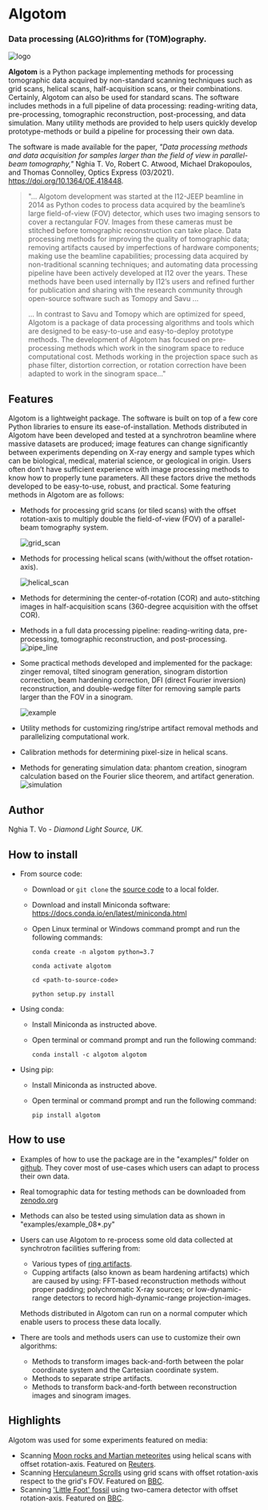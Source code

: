 # Algotom
### Data processing (**ALGO**)rithms for (**TOM**)ography.

![logo](https://github.com/algotom/algotom/raw/master/figs/readme/logo.png)

**Algotom** is a Python package implementing methods for processing tomographic
data acquired by non-standard scanning techniques such as grid scans, helical 
scans, half-acquisition scans, or their combinations. Certainly, Algotom can 
also be used for standard scans. The software includes methods in a full 
pipeline of data processing: reading-writing data, pre-processing, tomographic 
reconstruction, post-processing, and data simulation. Many utility methods are 
provided to help users quickly develop prototype-methods or build a pipeline for
processing their own data.

The software is made available for the paper, *"Data processing methods and
data acquisition for samples larger than the field of view in parallel-beam 
tomography,"* Nghia T. Vo, Robert C. Atwood, Michael Drakopoulos, 
and Thomas Connolley, Optics Express (03/2021). https://doi.org/10.1364/OE.418448.

> "... Algotom development was started at the I12-JEEP beamline in 2014 as Python
> codes to process data acquired by the beamline’s large field-of-view (FOV) detector, 
> which uses two imaging sensors to cover a rectangular FOV. Images from these 
> cameras must be stitched before tomographic reconstruction can take place. 
> Data processing methods for improving the quality of tomographic data; 
> removing artifacts caused by imperfections of hardware components; 
> making use the beamline capabilities; processing data acquired by non-traditional
> scanning techniques; and automating data processing pipeline have been actively
> developed at I12 over the years. These methods have been used internally by I12’s
> users and refined further for publication and sharing with the research community
> through open-source software such as Tomopy and Savu ...
> 
> ... In contrast to Savu and Tomopy which are optimized for speed, Algotom is a 
> package of data processing algorithms and tools which are designed to be 
> easy-to-use and easy-to-deploy prototype methods. The development of Algotom 
> has focused on pre-processing methods which work in the sinogram space to 
> reduce computational cost. Methods working in the projection space such as 
> phase filter, distortion correction, or rotation correction have been adapted 
> to work in the sinogram space..." 

Features
--------
Algotom is a lightweight package. The software is built on top of a few core
Python libraries to ensure its ease-of-installation. Methods distributed in 
Algotom have been developed and tested at a synchrotron beamline where massive
datasets are produced; image features can change significantly between 
experiments depending on X-ray energy and sample types which can be biological, 
medical, material science, or geological in origin. Users often don’t have 
sufficient experience with image processing methods to know how to properly 
tune parameters. All these factors drive the methods developed to be 
easy-to-use, robust, and practical. Some featuring methods in 
Algotom are as follows:
- Methods for processing grid scans (or tiled scans) with the offset rotation-axis 
  to multiply double the field-of-view (FOV) of a parallel-beam tomography system.
  
  ![grid_scan](https://github.com/algotom/algotom/raw/master/figs/readme/grid_scan.jpg)
  
- Methods for processing helical scans (with/without the offset rotation-axis).
  
  ![helical_scan](https://github.com/algotom/algotom/raw/master/figs/readme/helical_scan.jpg)

- Methods for determining the center-of-rotation (COR) and auto-stitching images 
  in half-acquisition scans (360-degree acquisition with the offset COR).
  
- Methods in a full data processing pipeline: reading-writing data, 
  pre-processing, tomographic reconstruction, and post-processing. 
  ![pipe_line](https://github.com/algotom/algotom/raw/master/figs/readme/data_processing_space.png) 

- Some practical methods developed and implemented for the package:
  zinger removal, tilted sinogram generation, sinogram distortion correction, 
  beam hardening correction, DFI (direct Fourier inversion) reconstruction, 
  and double-wedge filter for removing sample parts larger than the FOV in
  a sinogram.
  
  ![example](https://github.com/algotom/algotom/raw/master/figs/readme/double_wedge_filter.jpg)
  
- Utility methods for customizing ring/stripe artifact removal methods and 
  parallelizing computational work.
- Calibration methods for determining pixel-size in helical scans.
- Methods for generating simulation data: phantom creation, sinogram calculation
  based on the Fourier slice theorem, and artifact generation.
  ![simulation](https://github.com/algotom/algotom/raw/master/figs/readme/simulation.png)

Author
------

Nghia T. Vo - *Diamond Light Source, UK.*  

How to install
--------------
- From source code:
  - Download or `git clone` the [source code](https://github.com/algotom/algotom) to a local folder.
  - Download and install Miniconda software: https://docs.conda.io/en/latest/miniconda.html
  - Open Linux terminal or Windows command prompt and run the following commands:
      
      `conda create -n algotom python=3.7`
      
      `conda activate algotom`
      
      `cd <path-to-source-code>`
      
      `python setup.py install`
 - Using conda:
    + Install Miniconda as instructed above.
    + Open terminal or command prompt and run the following command:
      
      `conda install -c algotom algotom`

- Using pip:
    + Install Miniconda as instructed above.
    + Open terminal or command prompt and run the following command:
  
      `pip install algotom`

 How to use
----------
 
- Examples of how to use the package are in the "examples/" folder on [github](https://github.com/algotom/algotom). 
  They cover most of use-cases which users can adapt to process their own data.
- Real tomographic data for testing methods can be downloaded from [zenodo.org](https://www.zenodo.org/search?page=1&size=20&q=tomographic%20data%20nghia%20vo&type=dataset)
- Methods can also be tested using simulation data as shown in "examples/example_08*.py"
- Users can use Algotom to re-process some old data collected at synchrotron facilities suffering from:
  + Various types of [ring artifacts](https://sarepy.readthedocs.io/). 
  + Cupping artifacts (also known as beam hardening artifacts) which 
    are caused by using: FFT-based reconstruction methods without proper padding; 
    polychromatic X-ray sources; or low-dynamic-range detectors to record 
    high-dynamic-range projection-images.       
  
  Methods distributed in Algotom can run on a normal computer which enable users
  to process these data locally. 
- There are tools and methods users can use to customize their own algorithms:
  + Methods to transform images back-and-forth between the polar coordinate 
    system and the Cartesian coordinate system.
  + Methods to separate stripe artifacts.
  + Methods to transform back-and-forth between reconstruction images and 
    sinogram images.
 
Highlights
-----------

Algotom was used for some experiments featured on media:
- Scanning [Moon rocks and Martian meteorites](https://www.diamond.ac.uk/Home/News/LatestNews/2019/17-07-2019.html) 
  using helical scans with offset rotation-axis. Featured on [Reuters](https://www.reuters.com/article/idUKKCN1UC16V?edition-redirect=uk).
- Scanning [Herculaneum Scrolls](https://www.diamond.ac.uk/Home/News/LatestNews/2019/03-10-2019.html) 
  using grid scans with offset rotation-axis respect to the grid's FOV. Featured on [BBC](https://www.bbc.co.uk/news/av/uk-england-oxfordshire-49926789).
- Scanning ['Little Foot' fossil](https://www.diamond.ac.uk/Home/News/LatestNews/2021/02-03-21.html) 
  using two-camera detector with offset rotation-axis. Featured on [BBC](https://www.bbc.co.uk/news/science-environment-56241509). 
